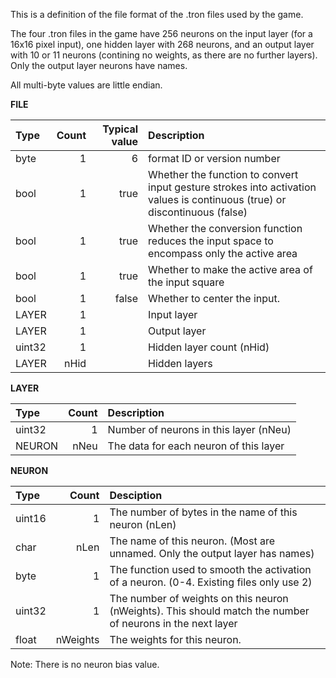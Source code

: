 This is a definition of the file format of the .tron files used by the game.

The four .tron files in the game have 256 neurons on the input layer (for a 16x16 pixel input), one hidden layer with
268 neurons, and an output layer with 10 or 11 neurons (contining no weights, as there are no further layers). Only
the output layer neurons have names.

All multi-byte values are little endian.

**FILE**

| Type   | Count | Typical value | Description |
| :---   | ----: | ------------: | :---------- |
| byte   |     1 |     6 | format ID or version number |
| bool   |     1 |  true | Whether the function to convert input gesture strokes into activation values is continuous (true) or discontinuous (false) |
| bool   |     1 |  true | Whether the conversion function reduces the input space to encompass only the active area |
| bool   |     1 |  true | Whether to make the active area of the input square |
| bool   |     1 | false | Whether to center the input. |
| LAYER  |     1 |       | Input layer |
| LAYER  |     1 |       | Output layer |
| uint32 |     1 |       | Hidden layer count (nHid) |
| LAYER  | nHid  |       | Hidden layers |

**LAYER**

| Type   | Count | Description |
| :----- | ----: | :---------- |
| uint32 |     1 | Number of neurons in this layer (nNeu) |
| NEURON | nNeu  | The data for each neuron of this layer  |

**NEURON**

| Type   |    Count | Desciption |
| :----- | -------: | :--------- |
| uint16 |        1 | The number of bytes in the name of this neuron (nLen) |
| char   |    nLen  | The name of this neuron. (Most are unnamed. Only the output layer has names) |
| byte   |        1 | The function used to smooth the activation of a neuron. (0-4. Existing files only use 2) |
| uint32 |        1 | The number of weights on this neuron (nWeights). This should match the number of neurons in the next layer |
| float  | nWeights | The weights for this neuron.

Note: There is no neuron bias value.
